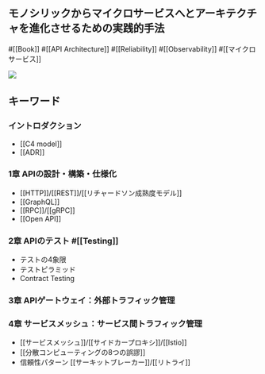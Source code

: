 ## モノシリックからマイクロサービスへとアーキテクチャを進化させるための実践的手法

#[[Book]] #[[API Architecture]] #[[Reliability]] #[[Observability]] #[[マイクロサービス]]

![](https://m.media-amazon.com/images/I/41vC+fyZq6L._SX342_SY445_.jpg)

## キーワード

### イントロダクション
- [[C4 model]]
- [[ADR]] 
### 1章 APIの設計・構築・仕様化
- [[HTTP]]/[[REST]]/[[リチャードソン成熟度モデル]]
- [[GraphQL]]
- [[RPC]]/[[gRPC]]
- [[Open API]]
### 2章 APIのテスト #[[Testing]]
- テストの4象限
- テストピラミッド
- Contract Testing
### 3章 APIゲートウェイ：外部トラフィック管理
### 4章 サービスメッシュ：サービス間トラフィック管理
- [[サービスメッシュ]]/[[サイドカープロキシ]]/[[Istio]]
- [[分散コンピューティングの8つの誤謬]]
- 信頼性パターン [[サーキットブレーカー]]/[[リトライ]]